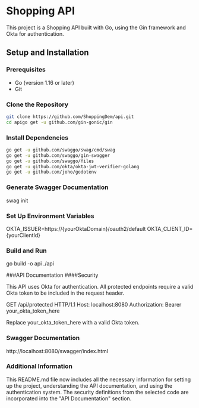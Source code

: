 # Shopping API

This project is a Shopping API built with Go, using the Gin framework and Okta for authentication.

## Setup and Installation

### Prerequisites

- Go (version 1.16 or later)
- Git

### Clone the Repository

```bash
git clone https://github.com/ShoppingDem/api.git
cd apigo get -u github.com/gin-gonic/gin
```

### Install Dependencies
```bash
go get -u github.com/swaggo/swag/cmd/swag
go get -u github.com/swaggo/gin-swagger
go get -u github.com/swaggo/files
go get -u github.com/okta/okta-jwt-verifier-golang
go get -u github.com/joho/godotenv
```
### Generate Swagger Documentation

swag init


### Set Up Environment Variables

OKTA_ISSUER=https://{yourOktaDomain}/oauth2/default
OKTA_CLIENT_ID={yourClientId}

### Build and Run


go build -o api
./api


###API Documentation
####Security

This API uses Okta for authentication. All protected endpoints require a valid Okta token to be included in the request header.

GET /api/protected HTTP/1.1
Host: localhost:8080
Authorization: Bearer your_okta_token_here


Replace your_okta_token_here with a valid Okta token.


### Swagger Documentation
http://localhost:8080/swagger/index.html

### Additional Information


This README.md file now includes all the necessary information for setting up the project, understanding the API documentation, and using the authentication system. The security definitions from the selected code are incorporated into the "API Documentation" section.
